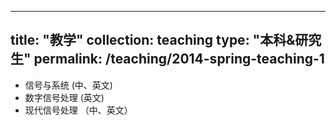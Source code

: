 ---
title: "教学"
collection: teaching
type: "本科&研究生"
permalink: /teaching/2014-spring-teaching-1
--

 
- 信号与系统 (中、英文)
- 数字信号处理 (英文)
- 现代信号处理 （中、英文）

